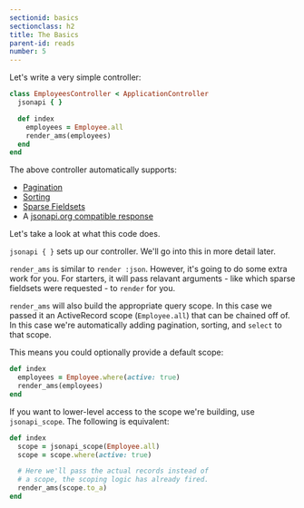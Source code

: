 ```yaml
---
sectionid: basics
sectionclass: h2
title: The Basics
parent-id: reads
number: 5
---
```


Let's write a very simple controller:

```ruby
class EmployeesController < ApplicationController
  jsonapi { }

  def index
    employees = Employee.all
    render_ams(employees)
  end
end
```

The above controller automatically supports:

* [Pagination](http://jsonapi.org/format/#fetching-pagination)
* [Sorting](http://jsonapi.org/format/#fetching-sorting)
* [Sparse Fieldsets](http://jsonapi.org/format/#fetching-sparse-fieldsets)
* A [jsonapi.org compatible response](http://jsonapi.org/format/#document-structure)

Let's take a look at what this code does.

`jsonapi { }` sets up our controller. We'll go into this in more detail
later.

`render_ams` is similar to `render :json`. However, it's going to do
some extra work for you. For starters, it will pass relavant arguments -
like which sparse fieldsets were requested - to `render` for you.

`render_ams` will also build the appropriate query scope. In this case
we passed it an ActiveRecord scope (`Employee.all`) that can be chained
off of. In this case we're automatically adding pagination, sorting, and
`select` to that scope.

This means you could optionally provide a default scope:

```ruby
def index
  employees = Employee.where(active: true)
  render_ams(employees)
end
```

If you want to lower-level access to the scope we're building, use
`jsonapi_scope`. The following is equivalent:

```ruby
def index
  scope = jsonapi_scope(Employee.all)
  scope = scope.where(active: true)

  # Here we'll pass the actual records instead of
  # a scope, the scoping logic has already fired.
  render_ams(scope.to_a)
end
```
